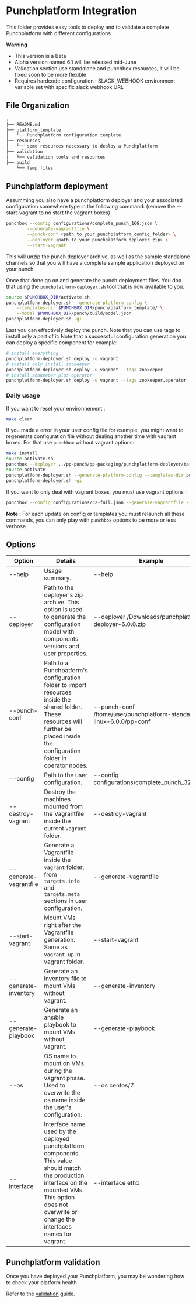 # Punchplatform Integration

This folder provides easy tools to deploy and to validate a complete Punchplatform with different configurations 

**Warning**

  - This version is a Beta
  - Alpha version named 6.1 will be released mid-June
  - Validation section use standalone and punchbox resources, it will be fixed soon to be more flexible
  - Requires hardcode configuration : SLACK_WEBHOOK environment variable set with specific slack webhook URL

## File Organization

```sh
.
├── README.md
├── platform_template
│   └── Punchplatform configuration template
├── resources
│   └── some resources necessary to deploy a Punchplatform
├── validation
│   └── validation tools and resources
├── build
    └── temp files 
```

## Punchplatform deployment

Assumming you also have a punchplatform deployer and your associated configuration somewhere
type in the following command: (remove the --start-vagrant to no start the vagrant boxes)

```sh
punchbox --config configurations/complete_punch_16G.json \
        --generate-vagrantfile \
        --punch-conf <path_to_your_punchplatform_config_folder> \
        --deployer <path_to_your_punchplatform_deployer_zip> \
        --start-vagrant
```

This will unzip the punch deployer archive, as well as the sample standalone channels so that you will have a complete
sample application deployed on your punch.

Once that done go on and generate the punch deployment files. You dop that using the `punchplatform-deployer.sh`
tool that is now available to you. 

```sh
source $PUNCHBOX_DIR/activate.sh
punchplatform-deployer.sh --generate-platform-config \
    --templates-dir $PUNCHBOX_DIR/punch/platform_template/ \
    --model $PUNCHBOX_DIR/punch/build/model.json
punchplatform-deployer.sh -gi
```

Last you can effectively deploy the punch. Note that you can use tags to install only
a part of it:
Note that  a successful configuration generation you can deploy a specific component for example:

```sh
# install everything 
punchplatform-deployer.sh deploy -u vagrant
# install only install zookeeper
punchplatform-deployer.sh deploy -u vagrant --tags zookeeper
# install zookeeper plus operator
punchplatform-deployer.sh deploy -u vagrant --tags zookeeper,operator
```

### Daily usage 

If you want to reset your environnement : 

```sh
make clean
```

If you made a error in your user config file for example, you might want to regenerate configuration file without dealing another time with vagrant boxes. For that use `punchbox` without vagrant options: 

```sh
make install
source activate.sh
punchbox --deployer ../pp-punch/pp-packaging/punchplatform-deployer/target/punchplatform-deployer-6.0.0-SNAPSHOT.zip --config configurations/32-full.json --punch-conf ../pp-punch/pp-packaging/punchplatform-standalone/punchplatform-standalone-linux/target/tmp/punchplatform-standalone-6.0.0-SNAPSHOT/conf
source activate 
punchplatform-deployer.sh --generate-platform-config --templates-dir punch/platform_template/ --model punch/build/model.json
punchplatform-deployer.sh -gi
```

If you want to only deal with vagrant boxes, you must use vagrant options : 

```sh
punchbox --config configurations/32-full.json --generate-vagrantfile --start-vagrant  
```

**Note** : For each update on config or templates you must relaunch all these commands, you can only play with `punchbox` options to be more or less verbose

## Options

| Option | Details | Example |
| --- | --- | --- |
| --help | Usage summary. | --help |
| --deployer | Path to the deployer's zip archive. This option is used to generate the configuration model with components versions and user properties. | --deployer /Downloads/punchplatform-deployer-6.0.0.zip |
| --punch-conf | Path to a Punchpatform's configuration folder to import resources inside the shared folder. These resources will further be placed inside the configuration folder in operator nodes. | --punch-conf /home/user/punchplatform-standalone-linux-6.0.0/pp-conf |
| --config | Path to the user configuration. | --config configurations/complete_punch_32G.json |
| --destroy-vagrant | Destroy the machines mounted from the Vagrantfile inside the current `vagrant` folder. | --destroy-vagrant |
| --generate-vagrantfile | Generate a Vagrantfile inside the `vagrant` folder, from `targets.info` and `targets.meta` sections in user configuration. | --generate-vagrantfile |
| --start-vagrant | Mount VMs right after the Vagrantfile generation. Same as `vagrant up` in vagrant folder. | --start-vagrant |
| --generate-inventory | Generate an inventory file to mount VMs without vagrant. | --generate-inventory |
| --generate-playbook | Generate an ansible playbook to mount VMs without vagrant. | --generate-playbook |
| --os | OS name to mount on VMs during the vagrant phase. Used to overwrite the os name inside the user's configuration. | --os centos/7 |
| --interface | Interface name used by the deployed punchplatform components. This value should match the production interface on the mounted VMs. This option does not overwrite or change the interfaces names for vagrant. | --interface eth1 |

## Punchplatform validation  

Once you have deployed your Punchplatform, you may be wondering how to check your platform health

Refer to the [validation](./validation/README.md) guide. 
